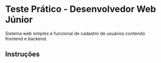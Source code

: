 # Teste Prático - Desenvolvedor Web Júnior
Sistema web simples e funcional de cadastro de usuários contendo frontend e backend.
## Instruções
